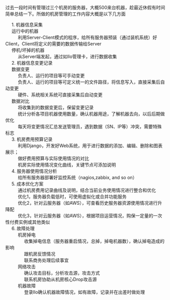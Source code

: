 <!--
author: vaster
date: 2015-08-29 21:41:59
title: 【机房管理】工作事项及简述
tags: 机房管理
category: 工作总结
status: publish
summary: 过去一段时间有管理过三个机房的服务器，大概500来台机器，趁最近休假有时间简单总结一下。所做的机房管理的工作内容大概是以下几方面     1. 机器信息采集     运行中的机器          利用Server-Client模式的程序，给所有服务器预装（通过装机系统）好Cli
-->

过去一段时间有管理过三个机房的服务器，大概500来台机器，趁最近休假有时间简单总结一下。所做的机房管理的工作内容大概是以下几方面
<div>     1. 机器信息采集</div>
<div>     运行中的机器</div>
<div>          利用Server-Client模式的程序，给所有服务器预装（通过装机系统）好Client，Client将定义的需要的数据传输给Server</div>
<div>     停机/坏掉的机器</div>
<div>          从Server端发起，通过如Ilo管理卡，进行数据收集</div>
<div></div>
<div>     2. 机器信息变更记录</div>
<div>     数据变更</div>
<div>          负责人、运行的项目等可手动变更</div>
<div>          负责人、运行的项目等可定义统一的文件路径，将信息写入，直接采集后自动变更</div>
<div>          硬件、系统相关系统可直接采集后自动变更</div>
<div>     数据对比</div>
<div>          将收集到的数据变更后，保留变更记录</div>
<div>          统计分析各项目机器使用数量，确认机器用途，了解机器去向，以后后期做优化</div>
<div>          每天将变更情况汇总发送管理员，遇到数据（SN、IP等）冲突，需要特殊标志</div>
<div></div>
<div>     3. 机房费用预算记录</div>
<div>          利用Django，开发好Web系统，用于进行数据的添加、编辑、删除和图表展示；</div>
<div>          做好费用预算与实际使用情况的对比</div>
<div>          机房实际使用情况变化曲线，关键节点可添加说明</div>
<div></div>
<div>     4. 服务器使用情况分析</div>
<div>          给所有服务器部署好监控系统（nagios,zabbix, and so on）</div>
<div></div>
<div>     5. 成本优化方案</div>
<div>          通过机房费用记录曲线及说明，结合当前业务使用情况进行整合和优化</div>
<div>          优化1，服务器负载低时，可使用虚拟化或合并功能服务</div>
<div>          优化2，针对云服务器（如AWS），可查看历史服务器资源使用情况进行升降配</div>
<div>          优化3，针对云服务器（如AWS），根据项目运营情况，购保一定量的一次性付费实例或其他类似</div>
<div></div>
<div>     6. 故障处理</div>
<div>          机房掉电</div>
<div>               收集掉电信息（服务器重启情况，总掉，掉电机器数），确认掉电造成的影响</div>
<div>               跟机房反馈情况</div>
<div>               联系商务处理后续事宜</div>
<div>          网络攻击</div>
<div>               确认攻击目标，分析攻击源，攻击方式</div>
<div>               联系机房协助从机房核心Drop攻击源</div>
<div>          机器故障</div>
<div>               登录Ilo确认机器故障情况，如有故障，记录并在出差时做处理</div>